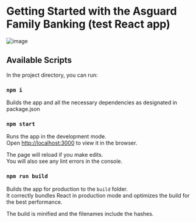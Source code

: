 # Getting Started with the Asguard Family Banking (test React app)

![image](https://user-images.githubusercontent.com/20528015/126916724-c02d9135-8a61-43e8-a338-c4a4e31e4ac6.png)

## Available Scripts

In the project directory, you can run:

### `npm i`

Builds the app and all the necessary dependencies as designated in package.json

### `npm start`

Runs the app in the development mode.\
Open [http://localhost:3000](http://localhost:3000) to view it in the browser.

The page will reload if you make edits.\
You will also see any lint errors in the console.

### `npm run build`

Builds the app for production to the `build` folder.\
It correctly bundles React in production mode and optimizes the build for the best performance.

The build is minified and the filenames include the hashes.
